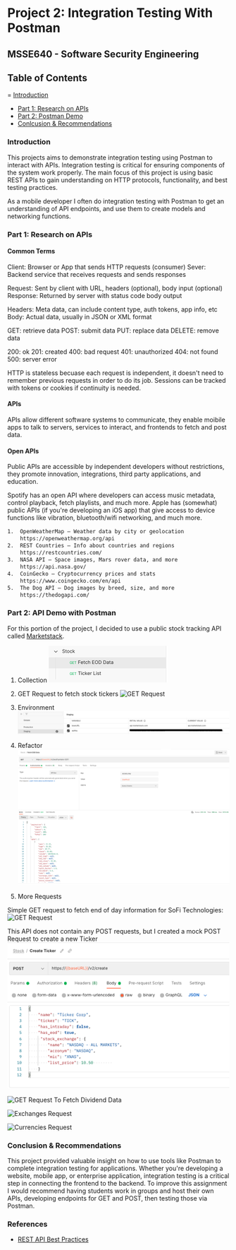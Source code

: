 # Project 2: Integration Testing With Postman
## MSSE640 - Software Security Engineering

## Table of Contents
= [Introduction](#introduction)
- [Part 1: Research on APIs](#part-1-research-on-apis)
- [Part 2: Postman Demo](#part-2-api-demo-with-postman)
- [Conlcusion & Recommendations](#conclusion--recommendations)

### Introduction
This projects aims to demonstrate integration testing using Postman to interact with APIs. Integration testing is critical for ensuring components of the system work properly. The main focus of this project is using basic REST APIs to gain understanding on HTTP protocols, functionality, and best testing practices.

As a mobile developer I often do integration testing with Postman to get an understanding of API endpoints, and use them to create models and networking functions.

### Part 1: Research on APIs

#### Common Terms
Client: Browser or App that sends HTTP requests (consumer)
Sever: Backend service that receives requests and sends responses 

Request: Sent by client with URL, headers (optional), body input (optional)
Response: Returned by server with status code body output

Headers: Meta data, can include content type, auth tokens, app info, etc
Body: Actual data, usually in JSON or XML format

GET: retrieve data 
POST: submit data
PUT: replace data
DELETE: remove data

200: ok
201: created
400: bad request
401: unauthorized
404: not found 
500: server error

HTTP is stateless becuase each request is independent, it doesn't need to remember previous requests in order to do its job. Sessions can be tracked with tokens or cookies if continuity is needed.

#### APIs
APIs allow different software systems to communicate, they enable moibile apps to talk to servers, services to interact, and frontends to fetch and post data.

#### Open APIs
Public APIs are accessible by independent developers without restrictions, they promote innovation, integrations, third party applications, and education.

Spotify has an open API where developers can access music metadata, control playback, fetch playlists, and much more. Apple has (somewhat) public APIs (if you're developing an iOS app) that give access to device functions like vibration, bluetooth/wifi networking, and much more.

	1.	OpenWeatherMap – Weather data by city or geolocation
		https://openweathermap.org/api
	2.	REST Countries – Info about countries and regions
		https://restcountries.com/
	3.	NASA API – Space images, Mars rover data, and more
		https://api.nasa.gov/
	4.	CoinGecko – Cryptocurrency prices and stats
		https://www.coingecko.com/en/api
	5.	The Dog API – Dog images by breed, size, and more
		https://thedogapi.com/


### Part 2: API Demo with Postman

For this portion of the project, I decided to use a public stock tracking API called [Marketstack](https://marketstack.com). 

1. Collection 
![Postman Collection](/Assets/postman-collection.png)

2. GET Request to fetch stock tickers
![GET Request](/Assets/Screenshot%202025-07-28%20at%207.01.19 PM.png)

3. Environment 
![Postman Environment](/Assets/postman-environment.png)

4. Refactor
![Environment Refactor](/Assets/refactored-get.png)

5. More Requests

Simple GET request to fetch end of day information for SoFi Technologies:
![GET Request](/Assets/Screenshot%202025-07-28%20at%206.51.22 PM.png)

This API does not contain any POST requests, but I created a mock POST Request to create a new Ticker
![Mock POST Request](/Assets/post-request.png)

![GET Request To Fetch Dividend Data](/Assets/Screenshot%202025-07-29%20at%205.37.04 PM.png)

![Exchanges Request](/Assets/Screenshot%202025-07-29%20at%205.38.13 PM.png)

![Currencies Request](/Assets/Screenshot%202025-07-29%20at%205.38.45 PM.png)


### Conclusion & Recommendations

This project provided valuable insight on how to use tools like Postman to complete integration testing for applications. Whether you're developing a website, mobile app, or enterprise application, integration testing is a critical step in connecting the frontend to the backend. To improve this assignment I would recommend having students work in groups and host their own APIs, developing endpoints for GET and POST, then testing those via Postman.

### References 

- [REST API Best Practices](https://restfulapi.net/)